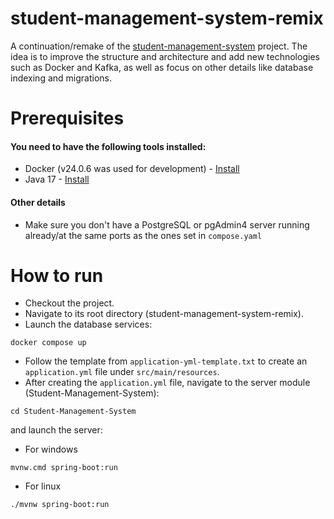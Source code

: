 # student-management-system-remix
A continuation/remake of the [student-management-system](https://github.com/yoanpetrov02/student-management-system) project. The idea is to improve the structure and architecture and add new technologies such as Docker and Kafka, as well as focus on other details like database indexing and migrations.

# Prerequisites

#### You need to have the following tools installed:
- Docker (v24.0.6 was used for development) - [Install](https://docs.docker.com/engine/install/)
- Java 17 - [Install](https://docs.oracle.com/en/java/javase/17/install/overview-jdk-installation.html)

#### Other details
- Make sure you don't have a PostgreSQL or pgAdmin4 server running already/at the same ports as the ones set in `compose.yaml`

# How to run
- Checkout the project.
- Navigate to its root directory (student-management-system-remix).
- Launch the database services:
```
docker compose up
```
- Follow the template from `application-yml-template.txt` to create an `application.yml` file under `src/main/resources`.
- After creating the `application.yml` file, navigate to the server module (Student-Management-System):
```
cd Student-Management-System
```
and launch the server:
  - For windows
  ```
  mvnw.cmd spring-boot:run
  ```
  - For linux
  ```
  ./mvnw spring-boot:run
  ```